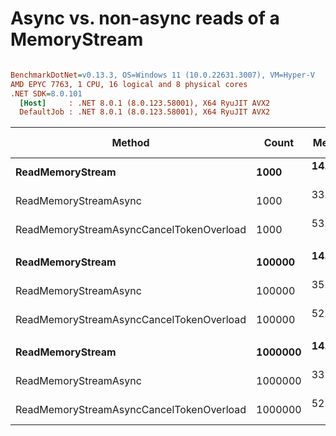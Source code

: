 # Async vs. non-async reads of a MemoryStream


``` ini

BenchmarkDotNet=v0.13.3, OS=Windows 11 (10.0.22631.3007), VM=Hyper-V
AMD EPYC 7763, 1 CPU, 16 logical and 8 physical cores
.NET SDK=8.0.101
  [Host]     : .NET 8.0.1 (8.0.123.58001), X64 RyuJIT AVX2
  DefaultJob : .NET 8.0.1 (8.0.123.58001), X64 RyuJIT AVX2


```
|                                   Method |   Count |     Mean |    Error |   StdDev | Ratio | RatioSD |   Gen0 | Allocated | Alloc Ratio |
|----------------------------------------- |-------- |---------:|---------:|---------:|------:|--------:|-------:|----------:|------------:|
|                         **ReadMemoryStream** |    **1000** | **14.06 ns** | **0.340 ns** | **0.499 ns** |  **1.00** |    **0.00** | **0.0167** |     **280 B** |        **1.00** |
|                    ReadMemoryStreamAsync |    1000 | 33.78 ns | 0.419 ns | 0.391 ns |  2.41 |    0.07 | 0.0210 |     352 B |        1.26 |
| ReadMemoryStreamAsyncCancelTokenOverload |    1000 | 53.03 ns | 0.690 ns | 0.646 ns |  3.79 |    0.13 | 0.0210 |     352 B |        1.26 |
|                                          |         |          |          |          |       |         |        |           |             |
|                         **ReadMemoryStream** |  **100000** | **14.47 ns** | **0.347 ns** | **0.357 ns** |  **1.00** |    **0.00** | **0.0167** |     **280 B** |        **1.00** |
|                    ReadMemoryStreamAsync |  100000 | 35.21 ns | 0.733 ns | 0.720 ns |  2.44 |    0.06 | 0.0210 |     352 B |        1.26 |
| ReadMemoryStreamAsyncCancelTokenOverload |  100000 | 52.81 ns | 0.569 ns | 0.533 ns |  3.66 |    0.09 | 0.0210 |     352 B |        1.26 |
|                                          |         |          |          |          |       |         |        |           |             |
|                         **ReadMemoryStream** | **1000000** | **14.03 ns** | **0.241 ns** | **0.213 ns** |  **1.00** |    **0.00** | **0.0167** |     **280 B** |        **1.00** |
|                    ReadMemoryStreamAsync | 1000000 | 33.91 ns | 0.433 ns | 0.384 ns |  2.42 |    0.05 | 0.0210 |     352 B |        1.26 |
| ReadMemoryStreamAsyncCancelTokenOverload | 1000000 | 52.25 ns | 0.388 ns | 0.363 ns |  3.72 |    0.06 | 0.0210 |     352 B |        1.26 |
